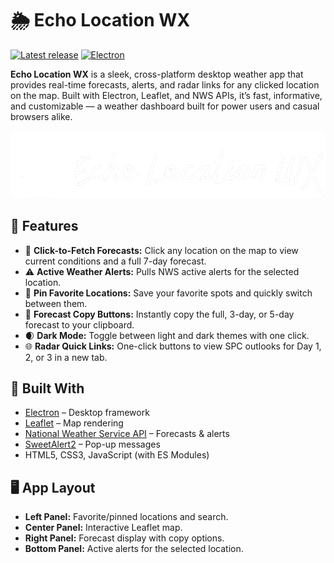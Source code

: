 # 🌦️ Echo Location WX

[![Latest release](https://img.shields.io/github/v/release/mphartzheim/echo?include_prereleases)](https://github.com/mphartzheim/echo/releases)
[![Electron](https://img.shields.io/badge/Electron-%5E25.3.0-blue.svg?logo=electron&logoColor=white)](https://www.electronjs.org/)

**Echo Location WX** is a sleek, cross-platform desktop weather app that provides real-time forecasts, alerts, and radar links for any clicked location on the map. Built with Electron, Leaflet, and NWS APIs, it’s fast, informative, and customizable — a weather dashboard built for power users and casual browsers alike.

![Echo Location WX Banner](assets/images/Echo_Location_WX_2_white.png)

## 🚀 Features

- 📍 **Click-to-Fetch Forecasts:** Click any location on the map to view current conditions and a full 7-day forecast.
- ⚠️ **Active Weather Alerts:** Pulls NWS active alerts for the selected location.
- 📌 **Pin Favorite Locations:** Save your favorite spots and quickly switch between them.
- 📅 **Forecast Copy Buttons:** Instantly copy the full, 3-day, or 5-day forecast to your clipboard.
- 🌒 **Dark Mode:** Toggle between light and dark themes with one click.
- 🌐 **Radar Quick Links:** One-click buttons to view SPC outlooks for Day 1, 2, or 3 in a new tab.

## 🧱 Built With

- [Electron](https://www.electronjs.org/) – Desktop framework
- [Leaflet](https://leafletjs.com/) – Map rendering
- [National Weather Service API](https://www.weather.gov/documentation/services-web-api) – Forecasts & alerts
- [SweetAlert2](https://sweetalert2.github.io/) – Pop-up messages
- HTML5, CSS3, JavaScript (with ES Modules)

## 🖥️ App Layout

- **Left Panel:** Favorite/pinned locations and search.
- **Center Panel:** Interactive Leaflet map.
- **Right Panel:** Forecast display with copy options.
- **Bottom Panel:** Active alerts for the selected location.